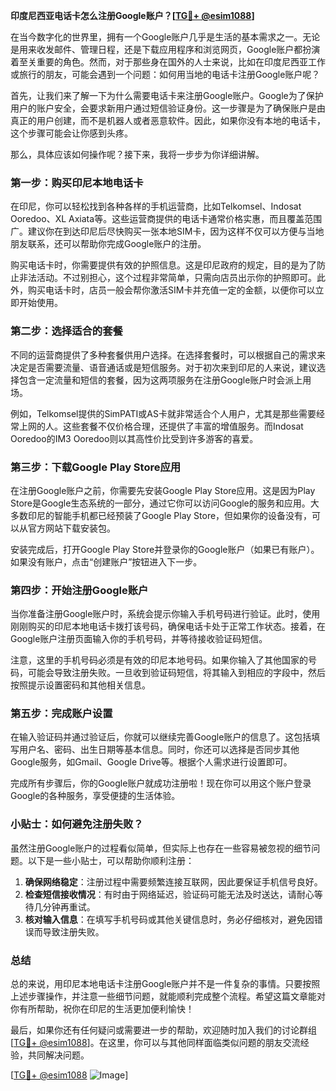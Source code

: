 **印度尼西亚电话卡怎么注册Google账户？[[TG💪+ @esim1088](https://t.me/s/esim1088)]**

在当今数字化的世界里，拥有一个Google账户几乎是生活的基本需求之一。无论是用来收发邮件、管理日程，还是下载应用程序和浏览网页，Google账户都扮演着至关重要的角色。然而，对于那些身在国外的人士来说，比如在印度尼西亚工作或旅行的朋友，可能会遇到一个问题：如何用当地的电话卡注册Google账户呢？

首先，让我们来了解一下为什么需要电话卡来注册Google账户。Google为了保护用户的账户安全，会要求新用户通过短信验证身份。这一步骤是为了确保账户是由真正的用户创建，而不是机器人或者恶意软件。因此，如果你没有本地的电话卡，这个步骤可能会让你感到头疼。

那么，具体应该如何操作呢？接下来，我将一步步为你详细讲解。

### 第一步：购买印尼本地电话卡

在印尼，你可以轻松找到各种各样的手机运营商，比如Telkomsel、Indosat Ooredoo、XL Axiata等。这些运营商提供的电话卡通常价格实惠，而且覆盖范围广。建议你在到达印尼后尽快购买一张本地SIM卡，因为这样不仅可以方便与当地朋友联系，还可以帮助你完成Google账户的注册。

购买电话卡时，你需要提供有效的护照信息。这是印尼政府的规定，目的是为了防止非法活动。不过别担心，这个过程非常简单，只需向店员出示你的护照即可。此外，购买电话卡时，店员一般会帮你激活SIM卡并充值一定的金额，以便你可以立即开始使用。

### 第二步：选择适合的套餐

不同的运营商提供了多种套餐供用户选择。在选择套餐时，可以根据自己的需求来决定是否需要流量、语音通话或是短信服务。对于初次来到印尼的人来说，建议选择包含一定流量和短信的套餐，因为这两项服务在注册Google账户时会派上用场。

例如，Telkomsel提供的SimPATI或AS卡就非常适合个人用户，尤其是那些需要经常上网的人。这些套餐不仅价格合理，还提供了丰富的增值服务。而Indosat Ooredoo的IM3 Ooredoo则以其高性价比受到许多游客的喜爱。

### 第三步：下载Google Play Store应用

在注册Google账户之前，你需要先安装Google Play Store应用。这是因为Play Store是Google生态系统的一部分，通过它你可以访问Google的服务和应用。大多数印尼的智能手机都已经预装了Google Play Store，但如果你的设备没有，可以从官方网站下载安装包。

安装完成后，打开Google Play Store并登录你的Google账户（如果已有账户）。如果没有账户，点击“创建账户”按钮进入下一步。

### 第四步：开始注册Google账户

当你准备注册Google账户时，系统会提示你输入手机号码进行验证。此时，使用刚刚购买的印尼本地电话卡拨打该号码，确保电话卡处于正常工作状态。接着，在Google账户注册页面输入你的手机号码，并等待接收验证码短信。

注意，这里的手机号码必须是有效的印尼本地号码。如果你输入了其他国家的号码，可能会导致注册失败。一旦收到验证码短信，将其输入到相应的字段中，然后按照提示设置密码和其他相关信息。

### 第五步：完成账户设置

在输入验证码并通过验证后，你就可以继续完善Google账户的信息了。这包括填写用户名、密码、出生日期等基本信息。同时，你还可以选择是否同步其他Google服务，如Gmail、Google Drive等。根据个人需求进行设置即可。

完成所有步骤后，你的Google账户就成功注册啦！现在你可以用这个账户登录Google的各种服务，享受便捷的生活体验。

### 小贴士：如何避免注册失败？

虽然注册Google账户的过程看似简单，但实际上也存在一些容易被忽视的细节问题。以下是一些小贴士，可以帮助你顺利注册：

1. **确保网络稳定**：注册过程中需要频繁连接互联网，因此要保证手机信号良好。
2. **检查短信接收情况**：有时由于网络延迟，验证码可能无法及时送达，请耐心等待几分钟再重试。
3. **核对输入信息**：在填写手机号码或其他关键信息时，务必仔细核对，避免因错误而导致注册失败。

### 总结

总的来说，用印尼本地电话卡注册Google账户并不是一件复杂的事情。只要按照上述步骤操作，并注意一些细节问题，就能顺利完成整个流程。希望这篇文章能对你有所帮助，祝你在印尼的生活更加便利愉快！

最后，如果你还有任何疑问或需要进一步的帮助，欢迎随时加入我们的讨论群组[[TG💪+ @esim1088](https://t.me/s/esim1088)]。在这里，你可以与其他同样面临类似问题的朋友交流经验，共同解决问题。

[[TG💪+ @esim1088](https://t.me/s/esim1088) ![Image](https://i.postimg.cc/4NQfJmqS/Snipaste-2025-05-13-00-14-12.png)]